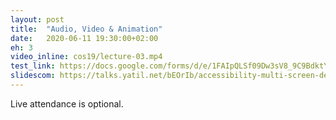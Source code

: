 ```yaml
---
layout: post
title:  "Audio, Video & Animation"
date:   2020-06-11 19:30:00+02:00
eh: 3
video_inline: cos19/lecture-03.mp4
test_link: https://docs.google.com/forms/d/e/1FAIpQLSf09Dw3sV8_9C9BdktYzROxj00epmi33hS0pQILvPwmOQVF-w/viewform?usp=sf_link
slidescom: https://talks.yatil.net/bEOrIb/accessibility-multi-screen-design-audio-video-animation
---
```


Live attendance is optional.
